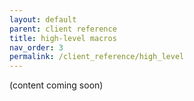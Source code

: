 ```yaml
---
layout: default
parent: client reference
title: high-level macros
nav_order: 3
permalink: /client_reference/high_level
---
```


(content coming soon)
